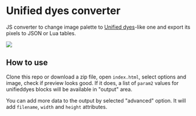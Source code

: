 # Unified dyes converter

JS converter to change image palette to [Unified dyes](https://forum.minetest.net/viewtopic.php?t=2178)-like one and export its pixels to JSON or Lua tables.

![](https://i.imgur.com/NwCFdU5.png)

## How to use

Clone this repo or download a zip file, open `index.html`, select options and image, check if preview looks good.
If it does, a list of `param2` values for unifieddyes blocks will be available in "output" area.

You can add more data to the output by selected "advanced" option. It will add `filename`, `width` and `height` attributes.
